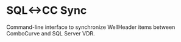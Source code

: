 # SQL<->CC Sync

Command-line interface to synchronize WellHeader items between ComboCurve and SQL Server VDR.
